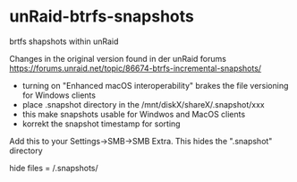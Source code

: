 # unRaid-btrfs-snapshots

brtfs shapshots within unRaid

Changes in the original version found in der unRaid forums https://forums.unraid.net/topic/86674-btrfs-incremental-snapshots/

- turning on "Enhanced macOS interoperability" brakes the file versioning for Windows clients
- place .snapshot directory in the /mnt/diskX/shareX/.snapshot/xxx
- this make snapshots usable for Windwos and MacOS clients
- korrekt the snapshot timestamp for sorting

Add this to your Settings->SMB->SMB Extra. This hides the ".snapshot" directory

hide files = /.snapshots/
